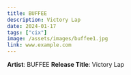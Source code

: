```yaml
---
title: BUFFEE
description: Victory Lap
date: 2024-01-17
tags: ["cix"]
image: /assets/images/buffee1.jpg
link: www.example.com
---
```


**Artist**: BUFFEE
**Release Title**: Victory Lap